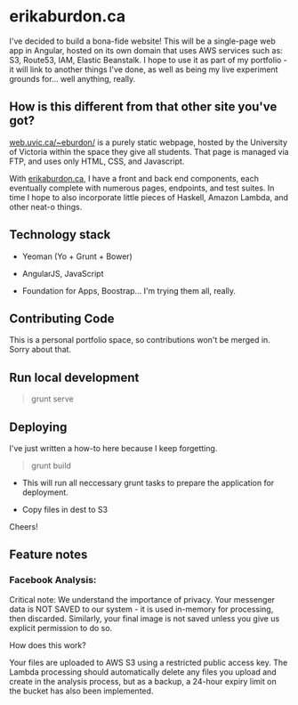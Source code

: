 # erikaburdon.ca

I've decided to build a bona-fide website! This will be a single-page web app in Angular, hosted on its own domain that uses AWS services such as: S3, Route53, IAM, Elastic Beanstalk. I hope to use it as part of my portfolio - it will link to another things I've done, as well as being my live experiment grounds for... well anything, really.

## How is this different from that other site you've got?

[web.uvic.ca/~eburdon/](http://web.uvic.ca/~eburdon/)  is a purely static webpage, hosted by the University of Victoria within the space they give all students. That page is managed via FTP, and uses only HTML, CSS, and Javascript.

With [erikaburdon.ca](http://erikaburdon.ca), I have a front and back end components, each eventually complete with numerous pages, endpoints, and test suites. In time I hope to also incorporate little pieces of Haskell, Amazon Lambda, and other neat-o things.



## Technology stack

* Yeoman (Yo + Grunt + Bower)

* AngularJS, JavaScript

* Foundation for Apps, Boostrap... I'm trying them all, really.


## Contributing Code

This is a personal portfolio space, so contributions won't be merged in. Sorry about that.


## Run local development

> grunt serve


## Deploying

I've just written a how-to here because I keep forgetting.

> grunt build

* This will run all neccessary grunt tasks to prepare the application for deployment.

* Copy files in dest to S3


Cheers!

## Feature notes

### Facebook Analysis:

Critical note: We understand the importance of privacy. Your messenger data is NOT SAVED to our system - it is used in-memory for processing, then discarded. Similarly, your final image is not saved unless you give us explicit permission to do so.

How does this work?

Your files are uploaded to AWS S3 using a restricted public access key. The Lambda processing should automatically delete any files you upload and create in the analysis process, but as a backup, a 24-hour expiry limit on the bucket has also been implemented.
